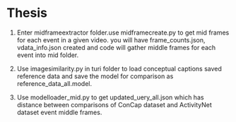# Thesis
1. Enter midframeextractor folder.use midframecreate.py to get mid frames for each event in a given video. you will have frame_counts.json, vdata_info.json created and code will gather middle frames for each event into mid folder.

2. Use imagesimilarity.py in turi folder to load conceptual captions saved reference data and save the model for comparison as reference_data_all.model.

3. Use modelloader_mid.py to get updated_uery_all.json which has distance between comparisons of ConCap dataset and ActivityNet dataset event middle frames. 

